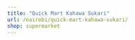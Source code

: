 ```yaml
---
title: "Quick Mart Kahawa Sukari"
url: /nairobi/quick-mart-kahawa-sukari/
shop: supermarket
---
```

